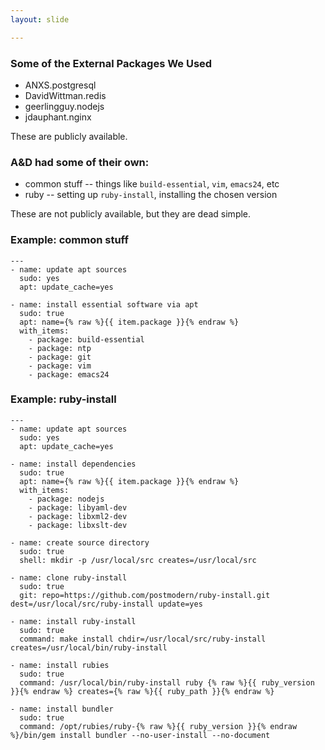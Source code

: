 ```yaml
---
layout: slide

---
```


<section>

### Some of the External Packages We Used

* ANXS.postgresql
* DavidWittman.redis
* geerlingguy.nodejs
* jdauphant.nginx

These are publicly available.

</section>

<section>

### A&D had some of their own:

* common stuff -- things like `build-essential`, `vim`, `emacs24`, etc
* ruby -- setting up `ruby-install`, installing the chosen version

These are not publicly available, but they are dead simple.

</section>

<section>

### Example: common stuff

<pre><code class="yaml">---
- name: update apt sources
  sudo: yes
  apt: update_cache=yes

- name: install essential software via apt
  sudo: true
  apt: name={% raw %}{{ item.package }}{% endraw %}
  with_items:
    - package: build-essential
    - package: ntp
    - package: git
    - package: vim
    - package: emacs24</code></pre>

</section>

<section>

### Example: ruby-install

<pre><code class="yaml">---
- name: update apt sources
  sudo: yes
  apt: update_cache=yes

- name: install dependencies
  sudo: true
  apt: name={% raw %}{{ item.package }}{% endraw %}
  with_items:
    - package: nodejs
    - package: libyaml-dev
    - package: libxml2-dev
    - package: libxslt-dev

- name: create source directory
  sudo: true
  shell: mkdir -p /usr/local/src creates=/usr/local/src

- name: clone ruby-install
  sudo: true
  git: repo=https://github.com/postmodern/ruby-install.git dest=/usr/local/src/ruby-install update=yes

- name: install ruby-install
  sudo: true
  command: make install chdir=/usr/local/src/ruby-install creates=/usr/local/bin/ruby-install

- name: install rubies
  sudo: true
  command: /usr/local/bin/ruby-install ruby {% raw %}{{ ruby_version }}{% endraw %} creates={% raw %}{{ ruby_path }}{% endraw %}

- name: install bundler
  sudo: true
  command: /opt/rubies/ruby-{% raw %}{{ ruby_version }}{% endraw %}/bin/gem install bundler --no-user-install --no-document
</code></pre>

</section>
